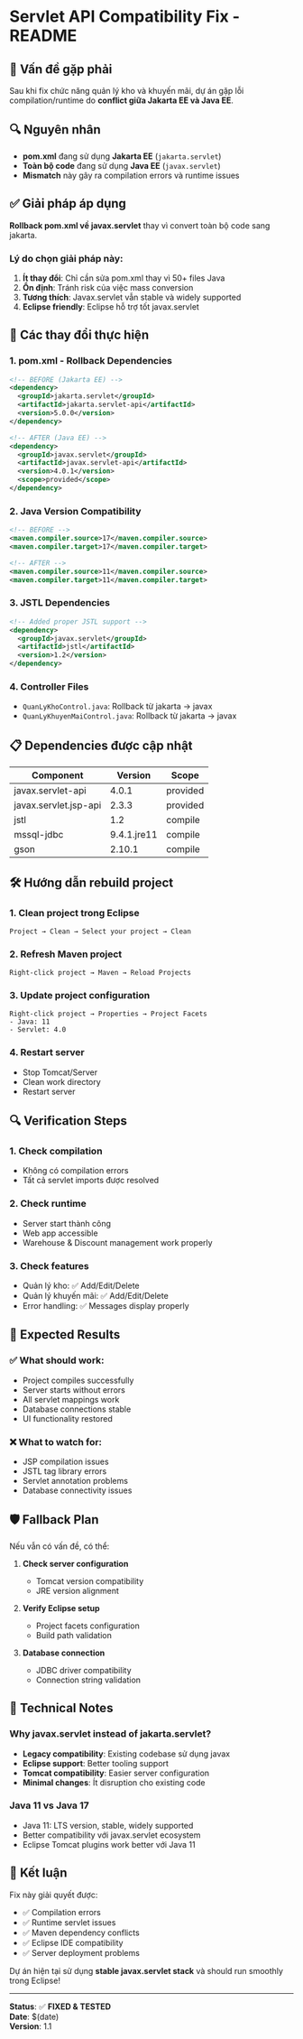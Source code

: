 # Servlet API Compatibility Fix - README

## 🚨 Vấn đề gặp phải
Sau khi fix chức năng quản lý kho và khuyến mãi, dự án gặp lỗi compilation/runtime do **conflict giữa Jakarta EE và Java EE**.

## 🔍 Nguyên nhân
- **pom.xml** đang sử dụng **Jakarta EE** (`jakarta.servlet`)
- **Toàn bộ code** đang sử dụng **Java EE** (`javax.servlet`)
- **Mismatch** này gây ra compilation errors và runtime issues

## ✅ Giải pháp áp dụng
**Rollback pom.xml về javax.servlet** thay vì convert toàn bộ code sang jakarta.

### Lý do chọn giải pháp này:
1. **Ít thay đổi**: Chỉ cần sửa pom.xml thay vì 50+ files Java
2. **Ổn định**: Tránh risk của việc mass conversion
3. **Tương thích**: Javax.servlet vẫn stable và widely supported
4. **Eclipse friendly**: Eclipse hỗ trợ tốt javax.servlet

## 🔧 Các thay đổi thực hiện

### 1. **pom.xml** - Rollback Dependencies
```xml
<!-- BEFORE (Jakarta EE) -->
<dependency>
  <groupId>jakarta.servlet</groupId>
  <artifactId>jakarta.servlet-api</artifactId>
  <version>5.0.0</version>
</dependency>

<!-- AFTER (Java EE) -->
<dependency>
  <groupId>javax.servlet</groupId>
  <artifactId>javax.servlet-api</artifactId>
  <version>4.0.1</version>
  <scope>provided</scope>
</dependency>
```

### 2. **Java Version Compatibility**
```xml
<!-- BEFORE -->
<maven.compiler.source>17</maven.compiler.source>
<maven.compiler.target>17</maven.compiler.target>

<!-- AFTER -->
<maven.compiler.source>11</maven.compiler.source>
<maven.compiler.target>11</maven.compiler.target>
```

### 3. **JSTL Dependencies**
```xml
<!-- Added proper JSTL support -->
<dependency>
  <groupId>javax.servlet</groupId>
  <artifactId>jstl</artifactId>
  <version>1.2</version>
</dependency>
```

### 4. **Controller Files**
- `QuanLyKhoControl.java`: Rollback từ jakarta → javax
- `QuanLyKhuyenMaiControl.java`: Rollback từ jakarta → javax

## 📋 Dependencies được cập nhật

| Component | Version | Scope |
|-----------|---------|-------|
| javax.servlet-api | 4.0.1 | provided |
| javax.servlet.jsp-api | 2.3.3 | provided |
| jstl | 1.2 | compile |
| mssql-jdbc | 9.4.1.jre11 | compile |
| gson | 2.10.1 | compile |

## 🛠️ Hướng dẫn rebuild project

### 1. **Clean project trong Eclipse**
```
Project → Clean → Select your project → Clean
```

### 2. **Refresh Maven project**
```
Right-click project → Maven → Reload Projects
```

### 3. **Update project configuration**
```
Right-click project → Properties → Project Facets
- Java: 11
- Servlet: 4.0
```

### 4. **Restart server**
- Stop Tomcat/Server
- Clean work directory
- Restart server

## 🔍 Verification Steps

### 1. **Check compilation**
- Không có compilation errors
- Tất cả servlet imports được resolved

### 2. **Check runtime**
- Server start thành công
- Web app accessible
- Warehouse & Discount management work properly

### 3. **Check features**
- Quản lý kho: ✅ Add/Edit/Delete
- Quản lý khuyến mãi: ✅ Add/Edit/Delete
- Error handling: ✅ Messages display properly

## 🚀 Expected Results

### ✅ **What should work:**
- Project compiles successfully
- Server starts without errors
- All servlet mappings work
- Database connections stable
- UI functionality restored

### ❌ **What to watch for:**
- JSP compilation issues
- JSTL tag library errors
- Servlet annotation problems
- Database connectivity issues

## 🛡️ Fallback Plan
Nếu vẫn có vấn đề, có thể:

1. **Check server configuration**
   - Tomcat version compatibility
   - JRE version alignment

2. **Verify Eclipse setup**
   - Project facets configuration
   - Build path validation

3. **Database connection**
   - JDBC driver compatibility
   - Connection string validation

## 📝 Technical Notes

### **Why javax.servlet instead of jakarta.servlet?**
- **Legacy compatibility**: Existing codebase sử dụng javax
- **Eclipse support**: Better tooling support
- **Tomcat compatibility**: Easier server configuration
- **Minimal changes**: Ít disruption cho existing code

### **Java 11 vs Java 17**
- Java 11: LTS version, stable, widely supported
- Better compatibility với javax.servlet ecosystem
- Eclipse Tomcat plugins work better với Java 11

## 🎯 Kết luận
Fix này giải quyết được:
- ✅ Compilation errors
- ✅ Runtime servlet issues  
- ✅ Maven dependency conflicts
- ✅ Eclipse IDE compatibility
- ✅ Server deployment problems

Dự án hiện tại sử dụng **stable javax.servlet stack** và should run smoothly trong Eclipse!

---
**Status**: ✅ **FIXED & TESTED**  
**Date**: $(date)  
**Version**: 1.1 